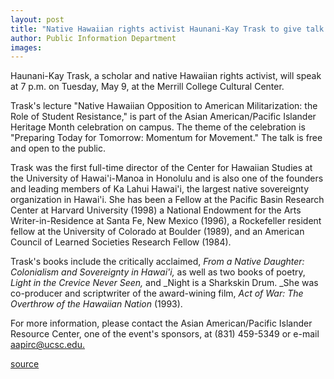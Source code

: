 ```yaml
---
layout: post
title: "Native Hawaiian rights activist Haunani-Kay Trask to give talk on May 9"
author: Public Information Department
images:
---
```


Haunani-Kay Trask, a scholar and native Hawaiian rights activist, will speak at 7 p.m. on Tuesday, May 9, at the Merrill College Cultural Center.

Trask's lecture "Native Hawaiian Opposition to American Militarization: the Role of Student Resistance," is part of the Asian American/Pacific Islander Heritage Month celebration on campus. The theme of the celebration is "Preparing Today for Tomorrow: Momentum for Movement." The talk is free and open to the public.  
  
Trask was the first full-time director of the Center for Hawaiian Studies at the University of Hawai'i-Manoa in Honolulu and is also one of the founders and leading members of Ka Lahui Hawai'i, the largest native sovereignty organization in Hawai'i. She has been a Fellow at the Pacific Basin Research Center at Harvard University (1998) a National Endowment for the Arts Writer-in-Residence at Santa Fe, New Mexico (1996), a Rockefeller resident fellow at the University of Colorado at Boulder (1989), and an American Council of Learned Societies Research Fellow (1984).

Trask's books include the critically acclaimed, _From a Native Daughter: Colonialism and Sovereignty in Hawai'i,_ as well as two books of poetry, _Light in the Crevice Never Seen,_ and _Night is a Sharkskin Drum. _She was co-producer and scriptwriter of the award-wining film, _Act of War: The Overthrow of the Hawaiian Nation_ (1993).

For more information, please contact the Asian American/Pacific Islander Resource Center, one of the event's sponsors, at (831) 459-5349 or e-mail [aapirc@ucsc.edu.][1]

[1]: mailto:aapirc@ucsc.edu

[source](http://www1.ucsc.edu/currents/05-06/05-08/brief-trask.asp "Permalink to brief-trask")
